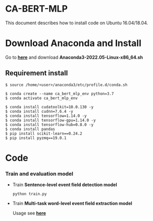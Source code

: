 # CA-BERT-MLP

This document describes how to install code on Ubuntu 16.04/18.04.

# Download Anaconda and Install

Go to **[here](https://www.anaconda.com/products/distribution)** and download **Anaconda3-2022.05-Linux-x86_64.sh**

## Requirement install

    $ source /home/<user>/anaconda3/etc/profile.d/conda.sh
    
    $ conda create --name ca_bert_mlp_env python=3.7
    $ conda activate ca_bert_mlp_env
    
    $ conda install cudatoolkit=10.0.130 -y
    $ conda install cudnn=7.6.4 -y
    $ conda install tensorflow=1.14.0 -y
    $ conda install tensorflow-gpu=1.14.0 -y
    $ conda install tensorflow-hub=0.8.0 -y
    $ conda install pandas
    $ pip install scikit-learn==0.24.2
    $ pip install pyzmq==19.0.1

# Code

### Train and evaluation model

* Train **Sentence-level event field detection model**

  ``` 
  python train.py
  
* Train **Multi-task word-level event field extraction model**

  Usage see **[here](https://github.com/luff543/BERT-event-information-extractor)**
